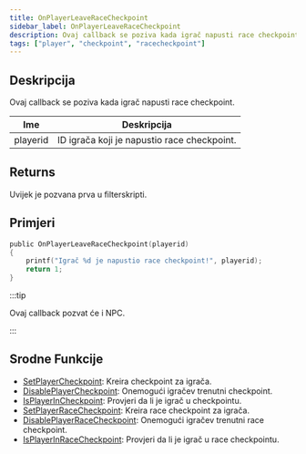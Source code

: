 ```yaml
---
title: OnPlayerLeaveRaceCheckpoint
sidebar_label: OnPlayerLeaveRaceCheckpoint
description: Ovaj callback se poziva kada igrač napusti race checkpoint.
tags: ["player", "checkpoint", "racecheckpoint"]
---
```


## Deskripcija

Ovaj callback se poziva kada igrač napusti race checkpoint.

| Ime      | Deskripcija                                 |
| -------- | ------------------------------------------- |
| playerid | ID igrača koji je napustio race checkpoint. |

## Returns

Uvijek je pozvana prva u filterskripti.

## Primjeri

```c
public OnPlayerLeaveRaceCheckpoint(playerid)
{
    printf("Igrač %d je napustio race checkpoint!", playerid);
    return 1;
}
```

:::tip

Ovaj callback pozvat će i NPC.

:::

## Srodne Funkcije

- [SetPlayerCheckpoint](../functions/SetPlayerCheckpoint.md): Kreira checkpoint za igrača.
- [DisablePlayerCheckpoint](../functions/DisablePlayerCheckpoint.md): Onemogući igračev trenutni checkpoint.
- [IsPlayerInCheckpoint](../functions/IsPlayerInRaceCheckpoint.md): Provjeri da li je igrač u checkpointu.
- [SetPlayerRaceCheckpoint](../functions/SetPlayerRaceCheckpoint.md): Kreira race checkpoint za igrača.
- [DisablePlayerRaceCheckpoint](../functions/DisablePlayerRaceCheckpoint.md): Onemogući igračev trenutni race checkpoint.
- [IsPlayerInRaceCheckpoint](../functions/IsPlayerInRaceCheckpoint.md): Provjeri da li je igrač u race checkpointu.

